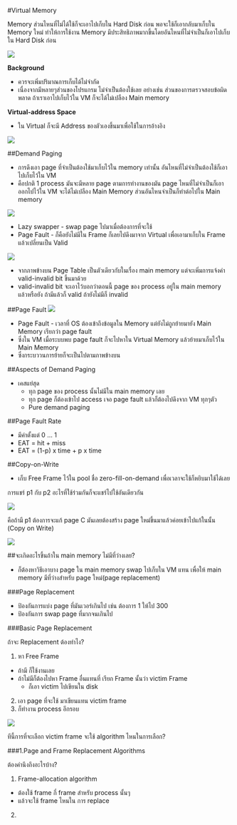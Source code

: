 #Virtual Memory

Memory ส่วนไหนที่ไม่ได้ใช้ก็จะเอาไปเก็บใน Hard Disk ก่อน พอจะใช้ก็เอากลับมาเก็บใน Memory ใหม่ ทำให้การใช้งาน Memory มีประสิทธิภาพมากขึ้นโดยอันไหนที่ไม่จำเป็นก็เอาไปเก็บใน Hard Disk ก่อน

![](./imgs/vm-1.jpg)

**Background**
* ควรจะเพิ่มปริมาณการเก็บได้ไม่จำกัด
* เนื่องจากมีหลายๆส่วนของโปรแกรม ไม่จำเป็นต้องใช้เลย อย่างเช่น ส่วนของการตรวจสอบข้อผิดพลาด ถ้าเราเอาไปเก็บไว้ใน VM ก็จะได้ไม่เปลือง Main memory

**Virtual-address Space**
* ใน Virtual ก็จะมี Address ของตัวเองขึ้นมาเพื่อใช้ในการอ้างอิง

![](./imgs/vm-2.jpg)

##Demand Paging
* การดึงเอา page ที่จำเป็นต้องใช้มาเก็บไว้ใน memory เท่านั้น อันไหนที่ไม่จำเป็นต้องใช้ก็เอาไปเก็บไว้ใน VM
* คือปกติ 1 process มันจะมีหลาย page ตามการทำงานของมัน page ไหนที่ไม่จำเป็นก็เอาออกไปไว้ใน VM จะได้ไม่เปลือง Main Memory ส่วนอันไหนจำเป็นก็ทำต่อไปใน Main memory

![](./imgs/vm-3.jpg)

* Lazy swapper - swap page ไปมาเมื่อต้องการที่จะใช้
* Page Fault - ก็คือยังไม่มีใน Frame ก็เลยไปดึงมาจาก Virtual เพื่อเอามาเก็บใน Frame แล้วเปลี่ยนเป็น Valid

![](./imgs/vm-4.jpg)  

* จากภาพข้างบน Page Table เป็นตัวเดียวกับในเรื่อง main memory แต่จะเพิ่มการแจ้งค่า valid-invalid bit ขึ้นมาด้วย
* valid-invalid bit จะเอาไว้บอกว่าตอนนี้ page ของ process อยู่ใน main memory แล้วหรือยัง ถ้ามีแล้วก็ valid ถ้ายังไม่มีก็ invalid

##Page Fault
![](./imgs/IO-4.jpg)
* Page Fault - เวลาที่ OS ต้องเข้าถึงข้อมูลใน Memory แต่ยังไม่ถูกย้ายมายัง Main Memory เรียกว่า page fault
* ซึ่งใน VM เมื่อระบบพบ page fault ก็จะไปหาใน Virtual Memory แล้วย้ายมาเก็บไว้ใน Main Memory
* ซึ่งกระบววนการย้ายก็จะเป็นไปตามภาพข้างบน

##Aspects of Demand Paging
* เคสแย่สุด
  * ทุก page ของ process นั้นไม่มีใน main memory เลย
  * ทุก page ก็ต้องเข้าไป access เจอ page fault แล้วก็ต้องไปดึงจาก VM ทุกๆตัว
  * Pure demand paging

##Page Fault Rate
* มีค่าตั้งแต่ 0 ... 1
* EAT = hit + miss
* EAT = (1-p) x time + p x time

##Copy-on-Write
* เก็บ Free Frame ไว้ใน pool ชื่อ zero-fill-on-demand เพื่อเวลาจะใช้ก็หยิบมาใช้ได้เลย

การแชร์ p1 กับ p2 อะไรที่ใช้ร่วมกันก็จะแชร์ไปใช้อันเดียวกัน

![](./imgs/vm-5.jpg)

คือถ้ามี p1 ต้องการจะแก้ page C มันเลยต้องสร้าง page ใหม่ขึ้นมาแล้วค่อยเข้าไปแก้ในนั้น (Copy on Write)

![](./imgs/vm-6.jpg)

##จะเกิดอะไรขึ้นถ้าใน main memory ไม่มีที่ว่างเลย?
* ก็ต้องหาวิธีเอาบาง page ใน main memory swap ไปเก็บใน VM แทน เพื่อให้ main memory มีที่ว่างสำหรับ page ใหม่(page replacement)

###Page Replacement
* ป้องกันการแบ่ง page ที่มันเวอร์เกินไป เช่น ต้องการ 1 ให้ไป 300
* ป้องกันการ swap page ที่มากจนเกินไป

###Basic Page Replacement

ถ้าจะ Replacement ต้องทำไง?
1. หา Free Frame
  - ถ้ามี ก็ใช้งานเลย
  - ถ้าไม่มีก็ต้องไปหา Frame อื่นแทนที่ เรียก Frame นั้นว่า victim Frame
    - ก็เอา victim ไปเขียนใน disk
2. เอา page ที่จะใช้ มาเขียนแทน victim frame
3. ก็ทำงาน process อีกรอบ

![](./imgs/VM-7.jpg)

ทีนี้การที่จะเลือก victim frame จะใช้ algorithm ไหนในการเลือก?

###1.Page and Frame Replacement Algorithms

ต้องคำนึงถึงอะไรบ้าง?

1. Frame-allocation algorithm
  - ต้องใช้ frame กี่ frame สำหรับ process นั้นๆ
  - แล้วจะใช้ frame ไหนใน การ replace
2. 
